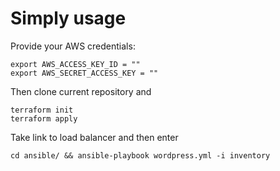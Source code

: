 # Simply usage

Provide your AWS credentials:


`` export AWS_ACCESS_KEY_ID = "" ``        
`` export AWS_SECRET_ACCESS_KEY = "" ``
 
Then clone current repository and
 
``terraform init  ``  
``terraform apply ``  

Take link to load balancer and then enter   

`` cd ansible/ && ansible-playbook wordpress.yml -i inventory ``  
